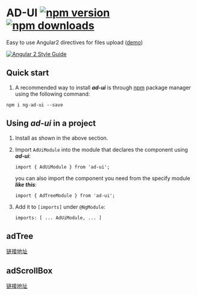 
# AD-UI [![npm version](https://badge.fury.io/js/ng-ad-ui.svg)](http://badge.fury.io/js/ng-ad-ui) [![npm downloads](https://img.shields.io/npm/dm/ng-ad-ui.svg)](https://npmjs.org/ng-ad-ui)

Easy to use Angular2 directives for files upload ([demo](http://valor-software.github.io/ng-ad-ui/))

[![Angular 2 Style Guide](https://mgechev.github.io/angular2-style-guide/images/badge.svg)](https://github.com/mgechev/angular2-style-guide)


## Quick start

1. A recommended way to install ***ad-ui*** is through [npm](https://www.npmjs.com/search?q=ng-ad-ui) package manager using the following command:

  `npm i ng-ad-ui --save`


## Using ***ad-ui*** in a project

1. Install as shown in the above section.

2. Import `AdUiModule` into the module that declares the component using ***ad-ui***:

    ```import { AdUiModule } from 'ad-ui';```

   you can also import the component you need from the specify module ***like this***:

    ``` import { AdTreeModule } from 'ad-ui'; ```


3. Add it to `[imports]` under `@NgModule`:

    ```imports: [ ... AdUiModule, ... ]```

## adTree
[链接地址](https://github.com/qichangjun/ad-record-info/tree/master/projects/ad-ui/src/lib/ad-scroll-box)


## adScrollBox
[链接地址](https://github.com/qichangjun/ad-record-info/tree/master/projects/ad-ui/src/lib/ad-tree)
